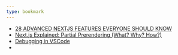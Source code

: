 ```yaml
---
type: bookmark
---
```


- [28 ADVANCED NEXTJS FEATURES EVERYONE SHOULD KNOW](https://codedrivendevelopment.com/posts/rarely-known-nextjs-features)
- [Next.js Explained: Partial Prerendering (What? Why? How?)](https://www.youtube.com/watch?app=desktop&v=MTcPrTIBkpA&ck_subscriber_id=1095221753)
- [Debugging in VSCode](https://nextjs.org/docs/pages/building-your-application/configuring/debugging)
- 